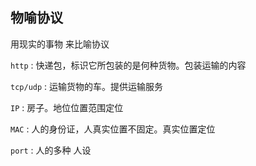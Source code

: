 ##   物喻协议
用现实的事物 来比喻协议

`http` : 快递包，标识它所包装的是何种货物。包装运输的内容

`tcp/udp` : 运输货物的车。提供运输服务

`IP` : 房子。地位位置范围定位

`MAC` : 人的身份证，人真实位置不固定。真实位置定位

`port` : 人的多种 人设
